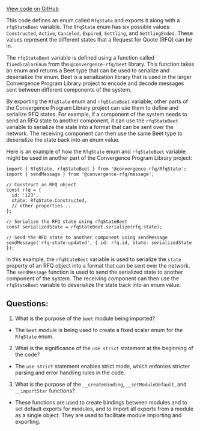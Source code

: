 [View code on GitHub](https://github.com/convergence-rfq/convergence-program-library/rfq/js/generated/types/RfqState.js)

This code defines an enum called `RfqState` and exports it along with a `rfqStateBeet` variable. The `RfqState` enum has six possible values: `Constructed`, `Active`, `Canceled`, `Expired`, `Settling`, and `SettlingEnded`. These values represent the different states that a Request for Quote (RFQ) can be in. 

The `rfqStateBeet` variable is defined using a function called `fixedScalarEnum` from the `@convergence-rfq/beet` library. This function takes an enum and returns a Beet type that can be used to serialize and deserialize the enum. Beet is a serialization library that is used in the larger Convergence Program Library project to encode and decode messages sent between different components of the system.

By exporting the `RfqState` enum and `rfqStateBeet` variable, other parts of the Convergence Program Library project can use them to define and serialize RFQ states. For example, if a component of the system needs to send an RFQ state to another component, it can use the `rfqStateBeet` variable to serialize the state into a format that can be sent over the network. The receiving component can then use the same Beet type to deserialize the state back into an enum value. 

Here is an example of how the `RfqState` enum and `rfqStateBeet` variable might be used in another part of the Convergence Program Library project:

```
import { RfqState, rfqStateBeet } from '@convergence-rfq/RfqState';
import { sendMessage } from '@convergence-rfq/message';

// Construct an RFQ object
const rfq = {
  id: '123',
  state: RfqState.Constructed,
  // other properties...
};

// Serialize the RFQ state using rfqStateBeet
const serializedState = rfqStateBeet.serialize(rfq.state);

// Send the RFQ state to another component using sendMessage
sendMessage('rfq-state-updated', { id: rfq.id, state: serializedState });
```

In this example, the `rfqStateBeet` variable is used to serialize the `state` property of an RFQ object into a format that can be sent over the network. The `sendMessage` function is used to send the serialized state to another component of the system. The receiving component can then use the `rfqStateBeet` variable to deserialize the state back into an enum value.
## Questions: 
 1. What is the purpose of the `beet` module being imported?
- The `beet` module is being used to create a fixed scalar enum for the `RfqState` enum.

2. What is the significance of the `use strict` statement at the beginning of the code?
- The `use strict` statement enables strict mode, which enforces stricter parsing and error handling rules in the code.

3. What is the purpose of the `__createBinding`, `__setModuleDefault`, and `__importStar` functions?
- These functions are used to create bindings between modules and to set default exports for modules, and to import all exports from a module as a single object. They are used to facilitate module importing and exporting.